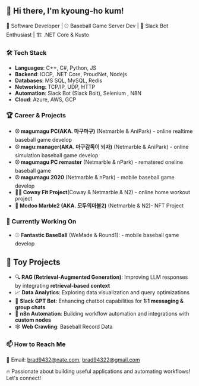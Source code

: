 ## 👋 Hi there, I'm kyoung-ho kum!
🚀 Software Developer | ⚾ Baseball Game Server Dev | 🤖 Slack Bot Enthusiast | 🏗️ .NET Core & Kusto  

### 🛠️ Tech Stack
- **Languages**: C++, C#, Python, JS  
- **Backend**: IOCP, .NET Core, ProudNet, Nodejs
- **Databases**: MS SQL, MySQL, Redis  
- **Networking**: TCP/IP, UDP, HTTP  
- **Automation**: Slack Bot (Slack Bolt), Selenium , N8N 
- **Cloud**: Azure, AWS, GCP  

### 🏆 Career & Projects
- **⚾ magumagu PC(AKA. 마구마구)** (Netmarble & AniPark) - online realtime baseball game develop
- **⚾ magu:manager(AKA. 마구감독이 되자)** (Netmarble & AniPark) - online simulation baseball game develop
- **⚾ magumagu PC remaster** (Netmarble & nPark) - rematered oneline baseball game 
- **⚾ magumagu 2020** (Netmarble & nPark) - mobile baseball game develop
- **🚴‍♂️ Coway Fit Project**(Coway & Netmarble & N2) - online home workout project
- **🎲 Modoo Marble2 (AKA. 모두의마블2)** (Netmarble & N2)- NFT Project
  
### 🌱 Currently Working On  
- ⚾ **Fantastic BaseBall** (WeMade & Round1): - mobile baseball game develop
  
## 🚀 Toy Projects  
- 🔍 **RAG (Retrieval-Augmented Generation)**: Improving LLM responses by integrating **retrieval-based context**
- 📈 **Data Analytics**: Exploring data visualization and query optimizations  
- 🤖 **Slack GPT Bot**: Enhancing chatbot capabilities for **1:1 messaging & group chats**  
- 🔄 **n8n Automation**: Building workflow automation and integrations with **custom nodes**
- 🕸️ **Web Crawling**: Baseball Record Data

 
### 📫 How to Reach Me  
📧 Email: brad9432@nate.com, brad94322@gmail.com



🔥 Passionate about building useful applications and automating workflows! Let's connect!  
